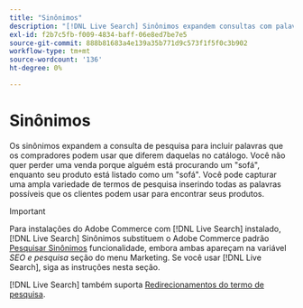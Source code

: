 ```yaml
---
title: "Sinônimos"
description: "[!DNL Live Search] Sinônimos expandem consultas com palavras que diferem daquelas no catálogo."
exl-id: f2b7c5fb-f009-4834-baff-06e8ed7be7e5
source-git-commit: 888b81683a4e139a35b771d9c573f1f5f0c3b902
workflow-type: tm+mt
source-wordcount: '136'
ht-degree: 0%

---
```


# Sinônimos

Os sinônimos expandem a consulta de pesquisa para incluir palavras que os compradores podem usar que diferem daquelas no catálogo. Você não quer perder uma venda porque alguém está procurando um &quot;sofá&quot;, enquanto seu produto está listado como um &quot;sofá&quot;. Você pode capturar uma ampla variedade de termos de pesquisa inserindo todas as palavras possíveis que os clientes podem usar para encontrar seus produtos.

>[!IMPORTANT]
>
>Para instalações do Adobe Commerce com [!DNL Live Search] instalado, [!DNL Live Search] Sinônimos substituem o Adobe Commerce padrão [Pesquisar Sinônimos](https://experienceleague.adobe.com/docs/commerce-admin/catalog/catalog/search/search-terms.html#search-synonyms) funcionalidade, embora ambas apareçam na variável *SEO e pesquisa* seção do menu Marketing. Se você usar [!DNL Live Search], siga as instruções nesta seção.

[!DNL Live Search] também suporta [Redirecionamentos do termo de pesquisa](https://experienceleague.adobe.com/docs/commerce-admin/catalog/catalog/search/search-terms.html).
